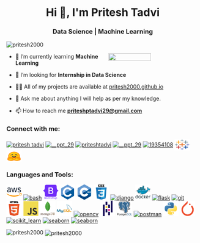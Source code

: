 <h1 align="center">Hi 👋, I'm Pritesh Tadvi</h1>
<h3 align="center">Data Science | Machine Learning</h3>

<p align="left"> <img src="https://komarev.com/ghpvc/?username=pritesh2000&label=Profile%20views&color=0e75b6&style=flat" alt="pritesh2000" /> </p>
<img src="https://imgur.com/Z9n1y5S.gif" height=47% width=47% align="right">

- 🌱 I’m currently learning **Machine Learning**

- 🤝 I’m looking for **Internship in Data Science**

- 👨‍💻 All of my projects are available at [pritesh2000.github.io](https://pritesh2000.github.io/)

- 💬 Ask me about anything I will help as per my knowledge.

- 📫 How to reach me **priteshptadvi29@gmail.com**



<h3 align="left">Connect with me:</h3>
<p align="left">

<a href="https://linkedin.com/in/pritesh-tadvi" target="blank">
<img align="center" src="https://raw.githubusercontent.com/rahuldkjain/github-profile-readme-generator/master/src/images/icons/Social/linked-in-alt.svg" alt="pritesh tadvi" height="30" width="40" /></a>
<a href="https://www.leetcode.com/__ppt_29" target="blank">
<img align="center" src="https://raw.githubusercontent.com/rahuldkjain/github-profile-readme-generator/master/src/images/icons/Social/leet-code.svg" alt="__ppt_29" height="30" width="40" /></a>
<a href="https://kaggle.com/priteshtadvi" target="blank">
<img align="center" src="https://raw.githubusercontent.com/rahuldkjain/github-profile-readme-generator/master/src/images/icons/Social/kaggle.svg" alt="priteshtadvi" height="30" width="40" /></a>
<a href="https://www.hackerrank.com/__ppt_29" target="blank">
<img align="center" src="https://raw.githubusercontent.com/rahuldkjain/github-profile-readme-generator/master/src/images/icons/Social/hackerrank.svg" alt="__ppt_29" height="30" width="40" /></a>
<a href="https://stackoverflow.com/users/19354108" target="blank">
<img align="center" src="https://raw.githubusercontent.com/rahuldkjain/github-profile-readme-generator/master/src/images/icons/Social/stack-overflow.svg" alt="19354108" height="30" width="40" /></a>
<a href="https://public.tableau.com/app/profile/priteshkumar.tadvi/" target="blank">
<img align="center" src="https://raw.githubusercontent.com/pritesh2000/pritesh2000/main/icons8-tableau-software-40.svg" alt="priteshkumar.tadvi" height="30" width="40" /></a>
<a href="https://huggingface.co/pritesh29" target="blank">
<img align="center" src="https://raw.githubusercontent.com/pritesh2000/pritesh2000/main/icons8-hugging-face.svg" alt="pritesh29" height="30" width="40" /></a>

</p>

<h3 align="left">Languages and Tools:</h3>
<p align="left"> 
<a href="https://aws.amazon.com" target="_blank" rel="noreferrer"> <img src="https://raw.githubusercontent.com/devicons/devicon/master/icons/amazonwebservices/amazonwebservices-original-wordmark.svg" alt="aws" width="40" height="40"/></a> 
<a href="https://www.gnu.org/software/bash/" target="_blank" rel="noreferrer"> <img src="https://www.vectorlogo.zone/logos/gnu_bash/gnu_bash-icon.svg" alt="bash" width="40" height="40"/></a>
<a href="https://getbootstrap.com" target="_blank" rel="noreferrer"> <img src="https://raw.githubusercontent.com/devicons/devicon/master/icons/bootstrap/bootstrap-plain-wordmark.svg" alt="bootstrap" width="40" height="40"/></a> 
<a href="https://www.cprogramming.com/" target="_blank" rel="noreferrer"> <img src="https://raw.githubusercontent.com/devicons/devicon/master/icons/c/c-original.svg" alt="c" width="40" height="40"/></a> 
<a href="https://www.w3schools.com/cpp/" target="_blank" rel="noreferrer"> <img src="https://raw.githubusercontent.com/devicons/devicon/master/icons/cplusplus/cplusplus-original.svg" alt="cplusplus" width="40" height="40"/></a> 
<a href="https://www.w3schools.com/css/" target="_blank" rel="noreferrer"> <img src="https://raw.githubusercontent.com/devicons/devicon/master/icons/css3/css3-original-wordmark.svg" alt="css3" width="40" height="40"/></a> 
<a href="https://www.djangoproject.com/" target="_blank" rel="noreferrer"> <img src="https://cdn.worldvectorlogo.com/logos/django.svg" alt="django" width="40" height="40"/></a> 
<a href="https://www.docker.com/" target="_blank" rel="noreferrer"> <img src="https://raw.githubusercontent.com/devicons/devicon/master/icons/docker/docker-original-wordmark.svg" alt="docker" width="40" height="40"/></a> 
<a href="https://flask.palletsprojects.com/" target="_blank" rel="noreferrer"> <img src="https://www.vectorlogo.zone/logos/pocoo_flask/pocoo_flask-icon.svg" alt="flask" width="40" height="40"/></a>
<a href="https://git-scm.com/" target="_blank" rel="noreferrer"> <img src="https://www.vectorlogo.zone/logos/git-scm/git-scm-icon.svg" alt="git" width="40" height="40"/></a> 
<a href="https://www.w3.org/html/" target="_blank" rel="noreferrer"> <img src="https://raw.githubusercontent.com/devicons/devicon/master/icons/html5/html5-original-wordmark.svg" alt="html5" width="40" height="40"/></a> 
<a href="https://developer.mozilla.org/en-US/docs/Web/JavaScript" target="_blank" rel="noreferrer"> <img src="https://raw.githubusercontent.com/devicons/devicon/master/icons/javascript/javascript-original.svg" alt="javascript" width="40" height="40"/></a> 
<a href="https://www.mongodb.com/" target="_blank" rel="noreferrer"> <img src="https://raw.githubusercontent.com/devicons/devicon/master/icons/mongodb/mongodb-original-wordmark.svg" alt="mongodb" width="40" height="40"/></a> 
<a href="https://www.mysql.com/" target="_blank" rel="noreferrer"> <img src="https://raw.githubusercontent.com/devicons/devicon/master/icons/mysql/mysql-original-wordmark.svg" alt="mysql" width="40" height="40"/></a>
<a href="https://opencv.org/" target="_blank" rel="noreferrer"> <img src="https://www.vectorlogo.zone/logos/opencv/opencv-icon.svg" alt="opencv" width="40" height="40"/></a> 
<a href="https://pandas.pydata.org/" target="_blank" rel="noreferrer"> <img src="https://raw.githubusercontent.com/devicons/devicon/2ae2a900d2f041da66e950e4d48052658d850630/icons/pandas/pandas-original.svg" alt="pandas" width="40" height="40"/></a>
<a href="https://www.postgresql.org" target="_blank" rel="noreferrer"> <img src="https://raw.githubusercontent.com/devicons/devicon/master/icons/postgresql/postgresql-original-wordmark.svg" alt="postgresql" width="40" height="40"/></a> 
<a href="https://postman.com" target="_blank" rel="noreferrer"> <img src="https://www.vectorlogo.zone/logos/getpostman/getpostman-icon.svg" alt="postman" width="40" height="40"/></a> 
<a href="https://www.python.org" target="_blank" rel="noreferrer"> <img src="https://raw.githubusercontent.com/devicons/devicon/master/icons/python/python-original.svg" alt="python" width="40" height="40"/></a> 
<a href="https://pytorch.org/" target="_blank" rel="noreferrer"> <img src="https://raw.githubusercontent.com/devicons/devicon/master/icons/pytorch/pytorch-original.svg" alt="pytorch" width="40" height="40"/></a> 
<a href="https://scikit-learn.org/" target="_blank" rel="noreferrer"> <img src="https://upload.wikimedia.org/wikipedia/commons/0/05/Scikit_learn_logo_small.svg" alt="scikit_learn" width="40" height="40"/></a> 
<a href="https://seaborn.pydata.org/" target="_blank" rel="noreferrer"> <img src="https://seaborn.pydata.org/_images/logo-mark-lightbg.svg" alt="seaborn" width="40" height="40"/></a> 
<a href="https://www.r-project.org/" target="_blank" rel="noreferrer"> <img src="https://www.r-project.org/logo/Rlogo.svg" alt="seaborn" width="40" height="40"/></a>
</p>

<!-- <p><img align="left" src="https://github-readme-stats.vercel.app/api/top-langs?username=pritesh2000&show_icons=true&locale=en&layout=compact" alt="pritesh2000" width="40%" /></p> -->

<p><img align="left" src="https://github-readme-stats.vercel.app/api/top-langs?username=pritesh2000&show_icons=true&locale=en&layout=compact&langs_count=10" alt="pritesh2000" /></p>

<p>&nbsp;<img align="center" src="https://github-readme-stats.vercel.app/api?username=pritesh2000&show_icons=true&locale=en" alt="pritesh2000" /></p>
